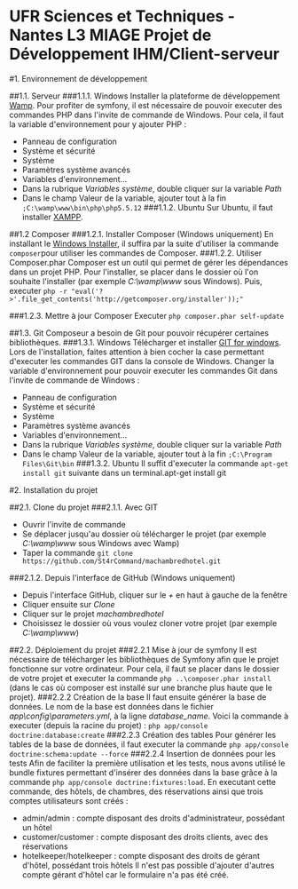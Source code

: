 UFR Sciences et Techniques - Nantes
L3 MIAGE
Projet de Développement IHM/Client-serveur
========================

#1. Environnement de développement

##1.1. Serveur
###1.1.1. Windows
Installer la plateforme de développement [Wamp](http://www.wampserver.com/).
Pour profiter de symfony, il est nécessaire de pouvoir executer des commandes PHP dans l'invite de commande de Windows.
Pour cela, il faut la variable d'environnement pour y ajouter PHP :
- Panneau de configuration
- Système et sécurité
- Système
- Paramètres système avancés
- Variables d'environnement...
- Dans la rubrique *Variables système*, double cliquer sur la variable *Path*
- Dans le champ Valeur de la variable, ajouter tout à la fin `;C:\wamp\www\bin\php\php5.5.12`
###1.1.2. Ubuntu
Sur Ubuntu, il faut installer [XAMPP](https://www.apachefriends.org/fr/index.html).

##1.2 Composer
###1.2.1. Installer Composer (Windows uniquement)
En installant le [Windows Installer](https://getcomposer.org/download/), il suffira par la suite d'utiliser la commande `composer`pour utiliser les commandes de Composer.
###1.2.2. Utiliser Composer.phar
Composer est un outil qui permet de gérer les dépendances dans un projet PHP.
Pour l'installer, se placer dans le dossier où l'on souhaite l'installer (par exemple *C:\wamp\www* sous Windows).
Puis, executer `php -r "eval('?>'.file_get_contents('http://getcomposer.org/installer'));"`

###1.2.3. Mettre à jour Composer
Executer `php composer.phar self-update`

##1.3. Git
Composeur a besoin de Git pour pouvoir récupérer certaines bibliothèques.
###1.3.1. Windows
Télécharger et installer [GIT for windows](http://msysgit.github.io/). Lors de l'installation, faites attention à bien cocher la case permettant d'executer les commandes GIT dans la console de Windows.
Changer la variable d'environnement pour pouvoir executer les commandes Git dans l'invite de commande de Windows :
- Panneau de configuration
- Système et sécurité
- Système
- Paramètres système avancés
- Variables d'environnement...
- Dans la rubrique *Variables système*, double cliquer sur la variable *Path*
- Dans le champ Valeur de la variable, ajouter tout à la fin `;C:\Program Files\Git\bin`
###1.3.2. Ubuntu
Il suffit d'executer la commande `apt-get install git` suivante dans un terminal.apt-get install git

#2. Installation du projet

##2.1. Clone du projet
###2.1.1. Avec GIT
- Ouvrir l'invite de commande
- Se déplacer jusqu'au dossier où télécharger le projet (par exemple *C:\wamp\www* sous Windows avec Wamp)
- Taper la commande `git clone https://github.com/St4rCommand/machambredhotel.git`

###2.1.2. Depuis l'interface de GitHub (Windows uniquement)
- Depuis l'interface GitHub, cliquer sur le *+* en haut à gauche de la fenêtre
- Cliquer ensuite sur *Clone*
- Cliquer sur le projet *machambredhotel*
- Choisissez le dossier où vous voulez cloner votre projet (par exemple *C:\wamp\www*)


##2.2. Déploiement du projet
###2.2.1 Mise à jour de symfony
Il est nécessaire de télécharger les bibliothèques de Symfony afin que le projet fonctionne sur votre ordinateur.
Pour cela, il faut se placer dans le dossier de votre projet et executer la commande `php ..\composer.phar install` (dans le cas où composer est installé sur une branche plus haute que le projet).
###2.2.2 Création de la base
Il faut ensuite générer la base de données. Le nom de la base est données dans le fichier *app\config\parameters.yml*, à la ligne *database_name*.
Voici la commande à executer (depuis la racine du projet) : `php app/console doctrine:database:create`
###2.2.3 Création des tables
Pour générer les tables de la base de données, il faut executer la commande `php app/console doctrine:schema:update --force`
###2.2.4 Insertion de données pour les tests
Afin de faciliter la première utilisation et les tests, nous avons utilisé le bundle fixtures permettant d'insérer des données dans la base grâce à la commande `php app/console doctrine:fixtures:load`.
En executant cette commande, des hôtels, de chambres, des réservations ainsi que trois comptes utilisateurs sont créés : 
- admin/admin : compte disposant des droits d'administrateur, possédant un hôtel
- customer/customer : compte disposant des droits clients, avec des réservations
- hotelkeeper/hotelkeeper : compte disposant des droits de gérant d'hôtel, possédant trois hôtels
Il n'est pas possible d'ajouter d'autres compte gérant d'hôtel car le formulaire n'a pas été créé.
